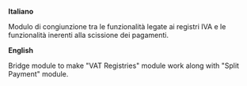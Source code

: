 **Italiano**

Modulo di congiunzione tra le funzionalità legate ai registri IVA e le
funzionalità inerenti alla scissione dei pagamenti.

**English**

Bridge module to make "VAT Registries" module work along with "Split
Payment" module.
